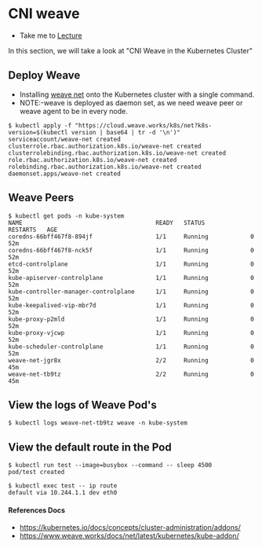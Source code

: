 # CNI weave
  
  - Take me to [Lecture](https://kodekloud.com/topic/cni-weave/)

In this section, we will take a look at "CNI Weave in the Kubernetes Cluster"

## Deploy Weave

- Installing [weave net](https://www.weave.works/docs/net/latest/kubernetes/kube-addon/) onto the Kubernetes cluster with a single command.
- NOTE:-weave is deployed as daemon set, as we need weave peer or weave agent to be in every node.

```
$ kubectl apply -f "https://cloud.weave.works/k8s/net?k8s-version=$(kubectl version | base64 | tr -d '\n')"
serviceaccount/weave-net created
clusterrole.rbac.authorization.k8s.io/weave-net created
clusterrolebinding.rbac.authorization.k8s.io/weave-net created
role.rbac.authorization.k8s.io/weave-net created
rolebinding.rbac.authorization.k8s.io/weave-net created
daemonset.apps/weave-net created
```

## Weave Peers

```
$ kubectl get pods -n kube-system
NAME                                      READY   STATUS             RESTARTS   AGE
coredns-66bff467f8-894jf                  1/1     Running            0          52m
coredns-66bff467f8-nck5f                  1/1     Running            0          52m
etcd-controlplane                         1/1     Running            0          52m
kube-apiserver-controlplane               1/1     Running            0          52m
kube-controller-manager-controlplane      1/1     Running            0          52m
kube-keepalived-vip-mbr7d                 1/1     Running            0          52m
kube-proxy-p2mld                          1/1     Running            0          52m
kube-proxy-vjcwp                          1/1     Running            0          52m
kube-scheduler-controlplane               1/1     Running            0          52m
weave-net-jgr8x                           2/2     Running            0          45m
weave-net-tb9tz                           2/2     Running            0          45m
```

## View the logs of Weave Pod's

```
$ kubectl logs weave-net-tb9tz weave -n kube-system 
```

## View the default route in the Pod

```
$ kubectl run test --image=busybox --command -- sleep 4500
pod/test created

$ kubectl exec test -- ip route
default via 10.244.1.1 dev eth0
```


#### References Docs

- https://kubernetes.io/docs/concepts/cluster-administration/addons/
- https://www.weave.works/docs/net/latest/kubernetes/kube-addon/
